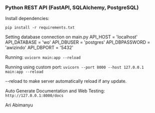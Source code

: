 ### Python REST API (FastAPI, SQLAlchemy, PostgreSQL)
 
Install dependencies:

`pip install -r requirements.txt`

Setting database connection on main.py
API_HOST = 'localhost'
API_DATABASE = 'wo'
API_DBUSER = 'postgres'
API_DBPASSWORD = 'awizindo'
API_DBPORT = '5432'

Running:
`uvicorn main:app --reload`

Running using custom port:
`uvicorn --port 8000 --host 127.0.0.1 main:app --reload`

--reload to make server automatically reload if any update.

Auto Generate Documentation and Web Testing:
`http://127.0.0.1:8000/docs`


Ari Abimanyu
